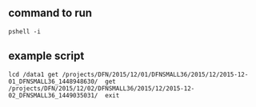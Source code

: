 

## command to run
`pshell -i`


## example script
`
lcd /data1
get /projects/DFN/2015/12/01/DFNSMALL36/2015/12/2015-12-01_DFNSMALL36_1448948630/ 
get /projects/DFN/2015/12/02/DFNSMALL36/2015/12/2015-12-02_DFNSMALL36_1449035031/ 
exit
`

